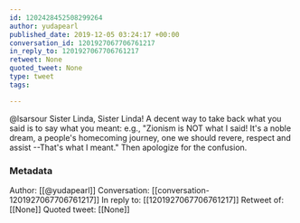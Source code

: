```yaml
---
id: 1202428452508299264
author: yudapearl
published_date: 2019-12-05 03:24:17 +00:00
conversation_id: 1201927067706761217
in_reply_to: 1201927067706761217
retweet: None
quoted_tweet: None
type: tweet
tags:

---
```


@lsarsour Sister Linda, Sister Linda! A decent way to take back what you said is to say what you meant: e.g., "Zionism is NOT what I said! It's a noble dream, a people's homecoming journey, one we should revere, respect and assist --That's what I meant." Then apologize for the confusion.

### Metadata

Author: [[@yudapearl]]
Conversation: [[conversation-1201927067706761217]]
In reply to: [[1201927067706761217]]
Retweet of: [[None]]
Quoted tweet: [[None]]
